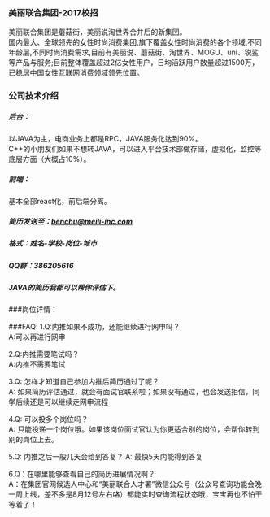 ### 美丽联合集团-2017校招
美丽联合集团是蘑菇街，美丽说淘世界合并后的新集团。  
国内最⼤、全球领先的女性时尚消费集团,旗下覆盖女性时尚消费的各个领域,不同年龄层,不同时尚消费需求,目前有美丽说、蘑菇街、淘世界、MOGU、uni、锐鲨等产品与服务;目前整体覆盖超过2亿女性用户，日均活跃用户数量超过1500万，已稳居中国女性互联网消费领域领先位置。

### 公司技术介绍
##### 后台：   
以JAVA为主，电商业务上都是RPC，JAVA服务化达到90%。   
C++的小朋友们如果不想转JAVA，可以进入平台技术部做存储，虚拟化，监控等底层方面（大概占10%）。

##### 前端：
基本全部react化，前后端分离。
    
  

##### 简历发送至：benchu@meili-inc.com     
##### 格式：姓名-学校-岗位-城市	
##### QQ群：386205616	
##### JAVA的简历我都可以帮你评估下。 

###岗位详情：


###FAQ:	
1.Q:内推如果不成功，还能继续进行网申吗？ 	
A:可以再进行网申	

2.Q:内推需要笔试吗？	
 A:内推不需要笔试

3.Q: 怎样才知道自己参加内推后简历通过了呢？	
   A: 如果简历评估通过，就会有面试官联系啦；如果没有通过，也会发送拒信，同学后续还是可以继续走网申流程

4.Q: 可以投多个岗位吗？	
   A: 只能投递一个岗位哦。如果该岗位面试官认为你更适合别的岗位，会帮你转到别的岗位上去。

5.Q: 内推之后一般几天会给到答复？	
 A: 最快5天内能得到答复

6.Q：在哪里能够查看自己的简历进展情况啊？	
   A：在集团官网候选人中心和“美丽联合人才署”微信公众号（公众号查询功能会晚一周上线，差不多是8月12号左右咯）都能实时查询流程状态哦，宝宝再也不怕干等着了！


